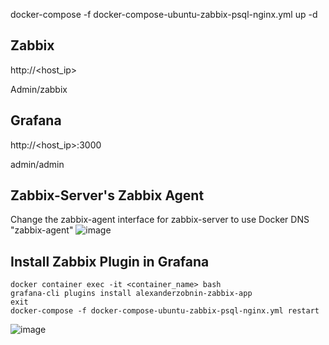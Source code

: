 docker-compose -f docker-compose-ubuntu-zabbix-psql-nginx.yml up -d

## Zabbix
http://<host_ip>

Admin/zabbix

## Grafana
http://<host_ip>:3000

admin/admin

## Zabbix-Server's Zabbix Agent
Change the zabbix-agent interface for zabbix-server to use Docker DNS "zabbix-agent"
![image](https://user-images.githubusercontent.com/83763465/130350449-f5f08b5e-d383-4d40-8d99-87383d55ea36.png)

## Install Zabbix Plugin in Grafana
```
docker container exec -it <container_name> bash
grafana-cli plugins install alexanderzobnin-zabbix-app
exit
docker-compose -f docker-compose-ubuntu-zabbix-psql-nginx.yml restart
```
![image](https://user-images.githubusercontent.com/83763465/130351264-1b8f07c8-90f6-40b7-9c37-9f47126351e6.png)
